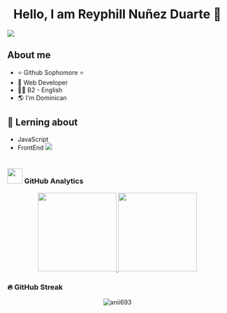 <div align="center">
<h1 align="center">Hello, I am Reyphill Nuñez Duarte 👋</h1>
</div>
<img src="https://d2kd1atb170pxv.cloudfront.net/var/site/storage/images/9/4/2/5/515249-3-esl-ES/c8ff935bd4c1-AdobeStock_614906788-4-.jpg">

## About me

- ⭐ Github Sophomore ⭐ 
- 🛜 Web Developer
- 🤵‍♂️ B2 - English
- 🌎 I'm Dominican
  
## 🌱 Lerning about
 
- JavaScript
- FrontEnd 
<img src="https://user-images.githubusercontent.com/73097560/115834477-dbab4500-a447-11eb-908a-139a6edaec5c.gif"><br><br>

### <img src="https://media.giphy.com/media/iY8CRBdQXODJSCERIr/giphy.gif" width="35"><b> GitHub Analytics </b>

<p align="center">
<a href="https://github.com/Reyx38">
  <img height="180em" src="https://github-readme-stats-eight-theta.vercel.app/api?username=Reyx38&show_icons=true&theme=dark&include_all_commits=true&count_private=true"/>
  <img height="180em" src="https://github-readme-stats-eight-theta.vercel.app/api/top-langs/?username=Reyx38&layout=compact&langs_count=8&theme=dark"/>
</a>
</p>

### 🔥 GitHub Streak

<p align="center"><img align="center" src="https://github-readme-streak-stats.herokuapp.com/?user=Reyx38&theme=dark" alt="anii693" /></p>

<!--
**Reyx38/Reyx38** is a ✨ _special_ ✨ repository because its `README.md` (this file) appears on your GitHub profile.

Here are some ideas to get you started:

- 🔭 I’m currently working on ...
- 🌱 I’m currently learning ...
- 👯 I’m looking to collaborate on ...
- 🤔 I’m looking for help with ...
- 💬 Ask me about ...
- 📫 How to reach me: ...
- 😄 Pronouns: ...
- ⚡ Fun fact: ...
-->
